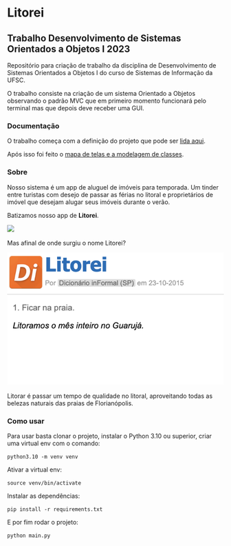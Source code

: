 # Litorei

## Trabalho Desenvolvimento de Sistemas Orientados a Objetos I 2023

Repositório para criação de trabalho da disciplina de Desenvolvimento de Sistemas Orientados a Objetos I do curso de Sistemas de Informação da UFSC.

O trabalho consiste na criação de um sistema Orientado a Objetos observando o padrão MVC que em primeiro momento funcionará pelo terminal mas que depois deve receber uma GUI.

### Documentação

O trabalho começa com a definição do projeto que pode ser [lida aqui](https://github.com/GuiJR777/Litorei/blob/main/docs/descri%C3%A7%C3%A3o.md).

Após isso foi feito o [mapa de telas e a modelagem de classes](https://miro.com/app/board/uXjVMZAc4QA=/?share_link_id=995939172948).

### Sobre

Nosso sistema é um app de aluguel de imóveis para temporada.
Um tinder entre turistas com desejo de passar as férias no litoral e proprietários de imóvel que desejam alugar seus imóveis durante o verão.

Batizamos nosso app de **Litorei**.

![](https://github.com/GuiJR777/trabalho_dsoo_2023/blob/main/images/logo.png)

Mas afinal de onde surgiu o nome Litorei?

![](https://github.com/GuiJR777/Litorei/blob/main/images/definicao.png)

Litorar é passar um tempo de qualidade no litoral, aproveitando todas as belezas naturais das praias de Florianópolis.

### Como usar

Para usar basta clonar o projeto, instalar o Python 3.10 ou superior, criar uma virtual env com o comando:

```shell
python3.10 -m venv venv
```

Ativar a virtual env:

```shell
source venv/bin/activate
```

Instalar as dependências:

```shell
pip install -r requirements.txt
```

E por fim rodar o projeto:

```shell
python main.py
```

